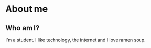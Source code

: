 # About me


## Who am I?
I'm a student. I like technology, the internet and I love ramen soup.

 

